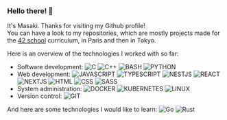### Hello there! 👋
It's Masaki.
Thanks for visiting my Github profile!  
You can have a look to my repositories, which are mostly projects made for the [42 school](https://42.fr/en/homepage/) curriculum, in Paris and then in Tokyo.

Here is an overview of the technologies I worked with so far:  
- Software development:
![C](https://img.shields.io/badge/C-00599C?style=for-the-badge&logo=c&logoColor=white)
![C++](https://img.shields.io/badge/C%2B%2B-00599C?style=for-the-badge&logo=c%2B%2B&logoColor=white)
![BASH](https://img.shields.io/badge/Bash-4EAA25?style=for-the-badge&logo=gnu-bash&logoColor=FFFFFF)
![PYTHON](https://img.shields.io/badge/Python-3776AB?style=for-the-badge&logo=python&logoColor=white)
- Web development:
![JAVASCRIPT](https://img.shields.io/badge/JAVASCRIPT-F5DB18?style=for-the-badge&logo=javascript&logoColor=white)
![TYPESCRIPT](https://img.shields.io/badge/TYPESCRIPT-007ACC?style=for-the-badge&logo=typescript&logoColor=white)
![NESTJS](https://img.shields.io/badge/NESTJS-CC013A?style=for-the-badge&logo=nestjs&logoColor=white)
![REACT](https://img.shields.io/badge/REACT-61DAFB?style=for-the-badge&logo=react&logoColor=white)
![NEXTJS](https://img.shields.io/badge/-NextJS-black?style=for-the-badge&logo=Next.Js&logoColor=white)
![HTML](https://img.shields.io/badge/HTML5-E34F26?style=for-the-badge&logo=html5&logoColor=white)
![CSS](https://img.shields.io/badge/CSS3-1572B6?style=for-the-badge&logo=css3&logoColor=white)
![SASS](https://img.shields.io/badge/SASS-CC6699?style=for-the-badge&logo=sass&logoColor=white)
- System administration:
![DOCKER](https://img.shields.io/badge/DOCKER-0DB7ED?style=for-the-badge&logo=docker&logoColor=white)
![KUBERNETES](https://img.shields.io/badge/-Kubernetes-grey?style=for-the-badge&logo=Kubernetes&logoColor=white)
![LINUX](https://img.shields.io/badge/Linux-FCC624?style=for-the-badge&logo=linux&logoColor=000000)
- Version control:
![GIT](https://img.shields.io/badge/-Git-red?style=for-the-badge&logo=Git&logoColor=white)

And here are some technologies I would like to learn:
![Go](https://img.shields.io/badge/Go-00ADD8?style=for-the-badge&logo=go&logoColor=white)
![Rust](https://img.shields.io/badge/Rust-000000?style=for-the-badge&logo=rust&logoColor=white)

<!--
**masakiva/masakiva** is a ✨ _special_ ✨ repository because its `README.md` (this file) appears on your GitHub profile.

Here are some ideas to get you started:

- 🔭 I’m currently working on ...
- 🌱 I’m currently learning ...
- 👯 I’m looking to collaborate on ...
- 🤔 I’m looking for help with ...
- 💬 Ask me about ...
- 📫 How to reach me: ...
- 😄 Pronouns: ...
- ⚡ Fun fact: ...
-->
